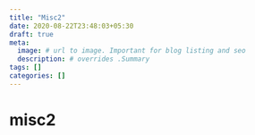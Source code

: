 ```yaml
---
title: "Misc2"
date: 2020-08-22T23:48:03+05:30
draft: true
meta:
  image: # url to image. Important for blog listing and seo
  description: # overrides .Summary
tags: []
categories: []
---
```


<!--  Start Typing... -->

# misc2
